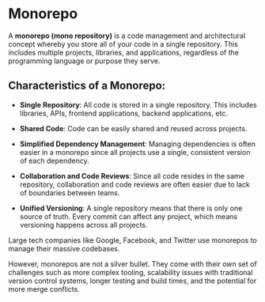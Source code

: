 # Monorepo

A **monorepo (mono repository)** is a code management and architectural concept whereby you store all of your code in a single repository. This includes multiple projects, libraries, and applications, regardless of the programming language or purpose they serve.

## Characteristics of a Monorepo:

- **Single Repository**: All code is stored in a single repository. This includes libraries, APIs, frontend applications, backend applications, etc.

- **Shared Code**: Code can be easily shared and reused across projects.

- **Simplified Dependency Management**: Managing dependencies is often easier in a monorepo since all projects use a single, consistent version of each dependency.

- **Collaboration and Code Reviews**: Since all code resides in the same repository, collaboration and code reviews are often easier due to lack of boundaries between teams.

- **Unified Versioning**: A single repository means that there is only one source of truth. Every commit can affect any project, which means versioning happens across all projects.

Large tech companies like Google, Facebook, and Twitter use monorepos to manage their massive codebases.

However, monorepos are not a silver bullet. They come with their own set of challenges such as more complex tooling, scalability issues with traditional version control systems, longer testing and build times, and the potential for more merge conflicts.
